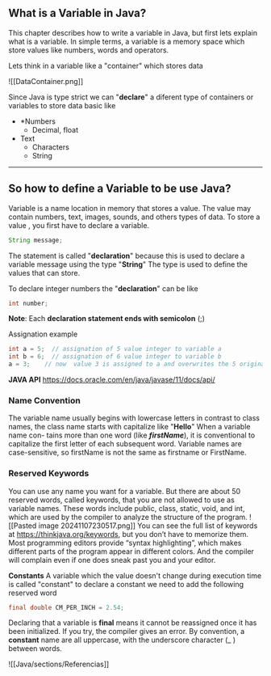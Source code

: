 ## What is a Variable in Java?
This chapter describes how to write a variable in Java, but first lets explain what is a variable.
In simple terms, a variable is a memory space which store values like numbers, words and operators. 

Lets think in a variable like a "container" which stores data

![[DataContainer.png]]

Since Java is type strict we can "**declare**" a diferent type of containers or variables to store data basic like
- *Numbers
	- Decimal, float
- Text
	- Characters
	- String

---
## So how to define a Variable to be use Java?

Variable is a name location in memory that stores a value. The value may contain numbers, text, images, sounds, and others types of data.
To store a value , you first have to declare a variable.

```java
String message;
```

The statement is called "**declaration**" because this is used to declare a variable message using the type "**String**" 
The type is used to define the values that can store.

To declare integer numbers the "**declaration**" can be like
```java
int number;
```

**Note**: Each **declaration statement ends with semicolon** (;)

Assignation example
```java
int a = 5;  // assignation of 5 value integer to variable a
int b = 6;  // assignation of 6 value integer to variable b
a = 3;    // now  value 3 is assigned to a and overwrites the 5 original value.
```

**JAVA API**
https://docs.oracle.com/en/java/javase/11/docs/api/



### Name Convention
The variable name usually begins with lowercase letters in contrast to class names, the class name starts with capitalize like "**Hello**" 
When a variable name con- tains more than one word (like ***firstName***), it is conventional to capitalize the first letter of each subsequent word. 
Variable names are case-sensitive, so firstName is not the same as firstname or FirstName.

### Reserved Keywords
You can use any name you want for a variable. But there are about 50 reserved words, called keywords, that you are not allowed to use as variable names. These words include public, class, static, void, and int, which are used by the compiler to analyze the structure of the program.
![[Pasted image 20241107230517.png]]
You can see the full list of keywords at https://thinkjava.org/keywords, but you don’t have to memorize them. Most programming editors provide “syntax highlighting”, which makes different parts of the program appear in different colors. And the compiler will complain even if one does sneak past you and your editor.

**Constants**
A variable which the value doesn't change during execution time is called "constant" to declare a constant we need to add the following  reserved word
```java
final double CM_PER_INCH = 2.54;
```

Declaring that a variable is **final** means it cannot be reassigned once it has been initialized. If you try, the compiler gives an error.
By convention, a **constant** name are all uppercase, with the underscore character (_ ) between words.

![[Java/sections/Referencias]]
